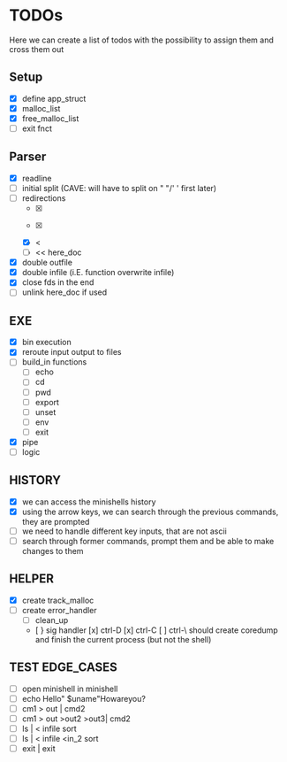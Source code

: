 # TODOs

Here we can create a list of todos with the possibility to assign them and cross them out

## Setup
- [x] define app_struct
- [x] malloc_list
- [x] free_malloc_list
- [ ] exit fnct

## Parser
- [x] readline
- [ ] initial split (CAVE: will have to split on " "/' ' first later)
- [ ] redirections
	- [x] >
	- [x] >>
	- [x] <
	- [ ] << here_doc
- [X] double outfile
- [x] double infile (i.E. function overwrite infile) 
- [x] close fds in the end
- [ ] unlink here_doc if used

## EXE
- [x] bin execution
- [x] reroute input output to files
-[ ] build_in functions
    - [ ] echo
    - [ ] cd
    - [ ] pwd
    - [ ] export
    - [ ] unset
    - [ ] env
    - [ ] exit
- [x] pipe
- [ ] logic

## HISTORY
- [x] we can access the minishells history
- [x] using the arrow keys, we can search through the previous commands, they are prompted
- [ ] we need to handle different key inputs, that are not ascii
- [ ] search through former commands, prompt them and be able to make changes to them

## HELPER
- [x] create track_malloc
- [ ] create error_handler
    - [ ] clean_up
    - [ } sig handler
		[x] ctrl-D
		[x] ctrl-C
		[ ] ctrl-\ should create coredump and finish the current process (but not the shell)

## TEST EDGE_CASES
- [ ] open minishell in minishell
- [ ] echo Hello" $uname"Howareyou?
- [ ] cm1 > out | cmd2
- [ ] cm1 > out >out2 >out3| cmd2
- [ ] ls | < infile sort
- [ ] ls | < infile <in_2 sort
- [ ] exit | exit
